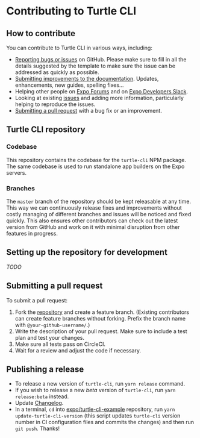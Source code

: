 # Contributing to Turtle CLI

## How to contribute
You can contribute to Turtle CLI in various ways, including:
- [Reporting bugs or issues](https://github.com/expo/turtle/issues/new) on GitHub. Please make sure to fill in all the details suggested by the template to make sure the issue can be addressed as quickly as possible.
- [Submitting improvements to the documentation](https://github.com/expo/expo/tree/master/docs). Updates, enhancements, new guides, spelling fixes…
- Helping other people on [Expo Forums](https://forums.expo.io/) and on [Expo Developers Slack](http://slack.expo.io).
- Looking at existing [issues](https://github.com/expo/turtle/issues) and adding more information, particularly helping to reproduce the issues.
- [Submitting a pull request](#submitting-a-pull-request) with a bug fix or an improvement.

## Turtle CLI repository

### Codebase
This repository contains the codebase for the `turtle-cli` NPM package. The same codebase is used to run standalone app builders on the Expo servers.

### Branches
The `master` branch of the repository should be kept releasable at any time. This way we can continuously release fixes and improvements without costly managing of different branches and issues will be noticed and fixed quickly. This also ensures other contributors can check out the latest version from GitHub and work on it with minimal disruption from other features in progress.

## Setting up the repository for development
*TODO*

## Submitting a pull request
To submit a pull request:
1. Fork the [repository](https://github.com/expo/turtle) and create a feature branch. (Existing contributors can create feature branches without forking. Prefix the branch name with `@your-github-username/`.)
2. Write the description of your pull request. Make sure to include a test plan and test your changes.
3. Make sure all tests pass on CircleCI.
4. Wait for a review and adjust the code if necessary.

## Publishing a release
- To release a new version of `turtle-cli`, run `yarn release` command.
- If you wish to release a new *beta* version of `turtle-cli`, run `yarn release:beta` instead.
- Update [Changelog](CHANGELOG.md).
- In a terminal, `cd` into [expo/turtle-cli-example](https://github.com/expo/turtle-cli-example) repository, run `yarn update-turtle-cli-version` (this script updates `turtle-cli` version number in CI configuration files and commits the changes) and then run `git push`. Thanks!
